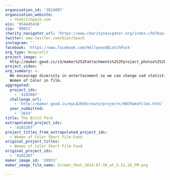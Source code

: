 ```yaml
---
organization_id: '2014087'
organization_website:
  - thebitchpack.com
ein: '954445418'
zip: '90013'
charity_navigator_url: 'https://www.charitynavigator.org/index.cfm?bay=search.profile&ein=954445418'
twitter: www.twitter.com/biatchpack
instagram: ''
facebook: 'https://www.facebook.com/HollywoodBiatchPack'
org_type: Nonprofit
project_image: >-
  http://maker.good.is/s3/maker%252Fattachments%252Fproject_photos%252Fimages%252F20953%252Fdisplay%252FScreen_Shot_2014-07-30_at_5.51.26_PM.png=c570x385
project_video: ''
org_summary: >-
  We encourage diversity in entertainment so we can change sad statistics for
  Women of Color in film.
aggregated:
  project_ids:
    - '4102087'
  challenge_url:
    - 'http://maker.good.is/myLA2050create/projects/WOCMakeFilms.html'
  year_submitted:
    - '2014'
title: The Bitch Pack
extrapolated_project_ids:
  - '4102207'
project_titles_from_extrapolated_project_ids:
  - Women of Color Short Film Fund
original_project_titles:
  - Women of Color Short Film Fund
original_project_ids:
  - '4102207'
maker_image_id: '20953'
maker_image_file_name: Screen_Shot_2014-07-30_at_5.51.26_PM.png

---
```

